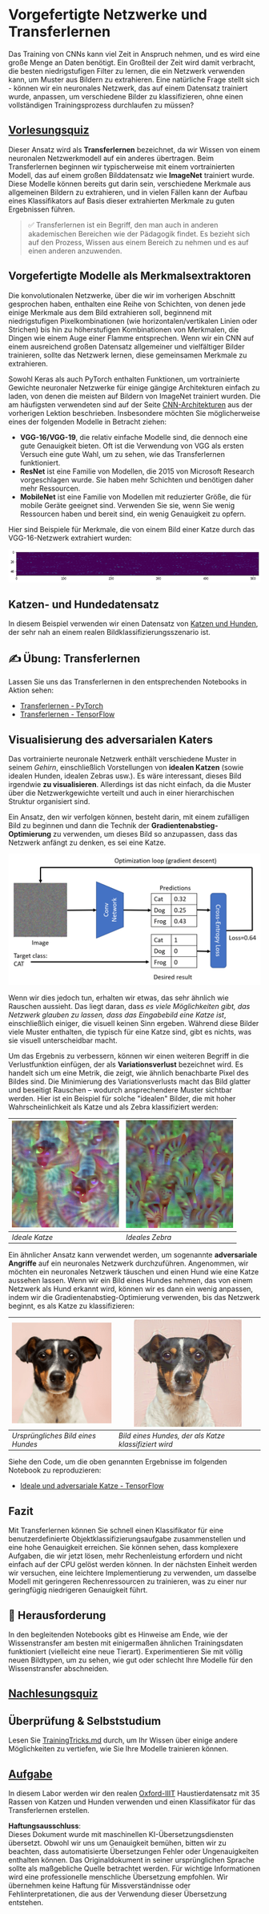 # Vorgefertigte Netzwerke und Transferlernen

Das Training von CNNs kann viel Zeit in Anspruch nehmen, und es wird eine große Menge an Daten benötigt. Ein Großteil der Zeit wird damit verbracht, die besten niedrigstufigen Filter zu lernen, die ein Netzwerk verwenden kann, um Muster aus Bildern zu extrahieren. Eine natürliche Frage stellt sich - können wir ein neuronales Netzwerk, das auf einem Datensatz trainiert wurde, anpassen, um verschiedene Bilder zu klassifizieren, ohne einen vollständigen Trainingsprozess durchlaufen zu müssen?

## [Vorlesungsquiz](https://red-field-0a6ddfd03.1.azurestaticapps.net/quiz/108)

Dieser Ansatz wird als **Transferlernen** bezeichnet, da wir Wissen von einem neuronalen Netzwerkmodell auf ein anderes übertragen. Beim Transferlernen beginnen wir typischerweise mit einem vortrainierten Modell, das auf einem großen Bilddatensatz wie **ImageNet** trainiert wurde. Diese Modelle können bereits gut darin sein, verschiedene Merkmale aus allgemeinen Bildern zu extrahieren, und in vielen Fällen kann der Aufbau eines Klassifikators auf Basis dieser extrahierten Merkmale zu guten Ergebnissen führen.

> ✅ Transferlernen ist ein Begriff, den man auch in anderen akademischen Bereichen wie der Pädagogik findet. Es bezieht sich auf den Prozess, Wissen aus einem Bereich zu nehmen und es auf einen anderen anzuwenden.

## Vorgefertigte Modelle als Merkmalsextraktoren

Die konvolutionalen Netzwerke, über die wir im vorherigen Abschnitt gesprochen haben, enthalten eine Reihe von Schichten, von denen jede einige Merkmale aus dem Bild extrahieren soll, beginnend mit niedrigstufigen Pixelkombinationen (wie horizontalen/vertikalen Linien oder Strichen) bis hin zu höherstufigen Kombinationen von Merkmalen, die Dingen wie einem Auge einer Flamme entsprechen. Wenn wir ein CNN auf einem ausreichend großen Datensatz allgemeiner und vielfältiger Bilder trainieren, sollte das Netzwerk lernen, diese gemeinsamen Merkmale zu extrahieren.

Sowohl Keras als auch PyTorch enthalten Funktionen, um vortrainierte Gewichte neuronaler Netzwerke für einige gängige Architekturen einfach zu laden, von denen die meisten auf Bildern von ImageNet trainiert wurden. Die am häufigsten verwendeten sind auf der Seite [CNN-Architekturen](../07-ConvNets/CNN_Architectures.md) aus der vorherigen Lektion beschrieben. Insbesondere möchten Sie möglicherweise eines der folgenden Modelle in Betracht ziehen:

* **VGG-16/VGG-19**, die relativ einfache Modelle sind, die dennoch eine gute Genauigkeit bieten. Oft ist die Verwendung von VGG als ersten Versuch eine gute Wahl, um zu sehen, wie das Transferlernen funktioniert.
* **ResNet** ist eine Familie von Modellen, die 2015 von Microsoft Research vorgeschlagen wurde. Sie haben mehr Schichten und benötigen daher mehr Ressourcen.
* **MobileNet** ist eine Familie von Modellen mit reduzierter Größe, die für mobile Geräte geeignet sind. Verwenden Sie sie, wenn Sie wenig Ressourcen haben und bereit sind, ein wenig Genauigkeit zu opfern.

Hier sind Beispiele für Merkmale, die von einem Bild einer Katze durch das VGG-16-Netzwerk extrahiert wurden:

![Merkmale, die von VGG-16 extrahiert wurden](../../../../../translated_images/features.6291f9c7ba3a0b951af88fc9864632b9115365410765680680d30c927dd67354.de.png)

## Katzen- und Hundedatensatz

In diesem Beispiel verwenden wir einen Datensatz von [Katzen und Hunden](https://www.microsoft.com/download/details.aspx?id=54765&WT.mc_id=academic-77998-cacaste), der sehr nah an einem realen Bildklassifizierungsszenario ist.

## ✍️ Übung: Transferlernen

Lassen Sie uns das Transferlernen in den entsprechenden Notebooks in Aktion sehen:

* [Transferlernen - PyTorch](../../../../../lessons/4-ComputerVision/08-TransferLearning/TransferLearningPyTorch.ipynb)
* [Transferlernen - TensorFlow](../../../../../lessons/4-ComputerVision/08-TransferLearning/TransferLearningTF.ipynb)

## Visualisierung des adversarialen Katers

Das vortrainierte neuronale Netzwerk enthält verschiedene Muster in seinem *Gehirn*, einschließlich Vorstellungen von **idealen Katzen** (sowie idealen Hunden, idealen Zebras usw.). Es wäre interessant, dieses Bild irgendwie **zu visualisieren**. Allerdings ist das nicht einfach, da die Muster über die Netzwerkgewichte verteilt und auch in einer hierarchischen Struktur organisiert sind.

Ein Ansatz, den wir verfolgen können, besteht darin, mit einem zufälligen Bild zu beginnen und dann die Technik der **Gradientenabstieg-Optimierung** zu verwenden, um dieses Bild so anzupassen, dass das Netzwerk anfängt zu denken, es sei eine Katze.

![Bildoptimierungsschleife](../../../../../translated_images/ideal-cat-loop.999fbb8ff306e044f997032f4eef9152b453e6a990e449bbfb107de2493cc37e.de.png)

Wenn wir dies jedoch tun, erhalten wir etwas, das sehr ähnlich wie Rauschen aussieht. Das liegt daran, dass *es viele Möglichkeiten gibt, das Netzwerk glauben zu lassen, dass das Eingabebild eine Katze ist*, einschließlich einiger, die visuell keinen Sinn ergeben. Während diese Bilder viele Muster enthalten, die typisch für eine Katze sind, gibt es nichts, was sie visuell unterscheidbar macht.

Um das Ergebnis zu verbessern, können wir einen weiteren Begriff in die Verlustfunktion einfügen, der als **Variationsverlust** bezeichnet wird. Es handelt sich um eine Metrik, die zeigt, wie ähnlich benachbarte Pixel des Bildes sind. Die Minimierung des Variationsverlusts macht das Bild glatter und beseitigt Rauschen – wodurch ansprechendere Muster sichtbar werden. Hier ist ein Beispiel für solche "idealen" Bilder, die mit hoher Wahrscheinlichkeit als Katze und als Zebra klassifiziert werden:

![Ideale Katze](../../../../../translated_images/ideal-cat.203dd4597643d6b0bd73038b87f9c0464322725e3a06ab145d25d4a861c70592.de.png) | ![Ideales Zebra](../../../../../translated_images/ideal-zebra.7f70e8b54ee15a7a314000bb5df38a6cfe086ea04d60df4d3ef313d046b98a2b.de.png)
-----|-----
 *Ideale Katze* | *Ideales Zebra*

Ein ähnlicher Ansatz kann verwendet werden, um sogenannte **adversariale Angriffe** auf ein neuronales Netzwerk durchzuführen. Angenommen, wir möchten ein neuronales Netzwerk täuschen und einen Hund wie eine Katze aussehen lassen. Wenn wir ein Bild eines Hundes nehmen, das von einem Netzwerk als Hund erkannt wird, können wir es dann ein wenig anpassen, indem wir die Gradientenabstieg-Optimierung verwenden, bis das Netzwerk beginnt, es als Katze zu klassifizieren:

![Bild eines Hundes](../../../../../translated_images/original-dog.8f68a67d2fe0911f33041c0f7fce8aa4ea919f9d3917ec4b468298522aeb6356.de.png) | ![Bild eines Hundes, der als Katze klassifiziert wird](../../../../../translated_images/adversarial-dog.d9fc7773b0142b89752539bfbf884118de845b3851c5162146ea0b8809fc820f.de.png)
-----|-----
*Ursprüngliches Bild eines Hundes* | *Bild eines Hundes, der als Katze klassifiziert wird*

Siehe den Code, um die oben genannten Ergebnisse im folgenden Notebook zu reproduzieren:

* [Ideale und adversariale Katze - TensorFlow](../../../../../lessons/4-ComputerVision/08-TransferLearning/AdversarialCat_TF.ipynb)
## Fazit

Mit Transferlernen können Sie schnell einen Klassifikator für eine benutzerdefinierte Objektklassifizierungsaufgabe zusammenstellen und eine hohe Genauigkeit erreichen. Sie können sehen, dass komplexere Aufgaben, die wir jetzt lösen, mehr Rechenleistung erfordern und nicht einfach auf der CPU gelöst werden können. In der nächsten Einheit werden wir versuchen, eine leichtere Implementierung zu verwenden, um dasselbe Modell mit geringeren Rechenressourcen zu trainieren, was zu einer nur geringfügig niedrigeren Genauigkeit führt.

## 🚀 Herausforderung

In den begleitenden Notebooks gibt es Hinweise am Ende, wie der Wissenstransfer am besten mit einigermaßen ähnlichen Trainingsdaten funktioniert (vielleicht eine neue Tierart). Experimentieren Sie mit völlig neuen Bildtypen, um zu sehen, wie gut oder schlecht Ihre Modelle für den Wissenstransfer abschneiden.

## [Nachlesungsquiz](https://red-field-0a6ddfd03.1.azurestaticapps.net/quiz/208)

## Überprüfung & Selbststudium

Lesen Sie [TrainingTricks.md](TrainingTricks.md) durch, um Ihr Wissen über einige andere Möglichkeiten zu vertiefen, wie Sie Ihre Modelle trainieren können.

## [Aufgabe](lab/README.md)

In diesem Labor werden wir den realen [Oxford-IIIT](https://www.robots.ox.ac.uk/~vgg/data/pets/) Haustierdatensatz mit 35 Rassen von Katzen und Hunden verwenden und einen Klassifikator für das Transferlernen erstellen.

**Haftungsausschluss**:  
Dieses Dokument wurde mit maschinellen KI-Übersetzungsdiensten übersetzt. Obwohl wir uns um Genauigkeit bemühen, bitten wir zu beachten, dass automatisierte Übersetzungen Fehler oder Ungenauigkeiten enthalten können. Das Originaldokument in seiner ursprünglichen Sprache sollte als maßgebliche Quelle betrachtet werden. Für wichtige Informationen wird eine professionelle menschliche Übersetzung empfohlen. Wir übernehmen keine Haftung für Missverständnisse oder Fehlinterpretationen, die aus der Verwendung dieser Übersetzung entstehen.